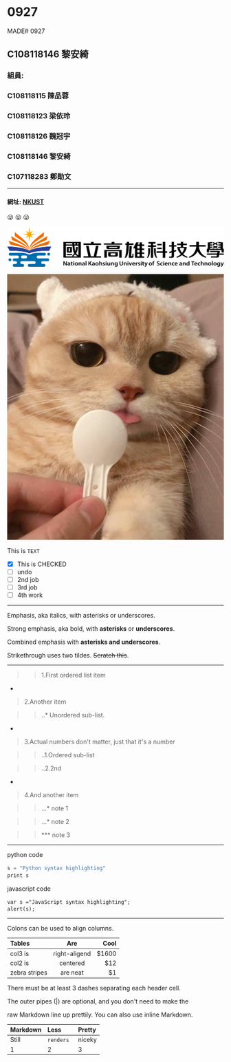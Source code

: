 # 0927
MADE# 0927

## C108118146 黎安綺

### 組員:  
###        C108118115 陳品蓉
###        C108118123 梁依玲
###        C108118126 魏冠宇
###        C108118146 黎安綺
###        C107118283 鄭勛文
------
#### 網址: [NKUST](https://www.nkust.edu.tw/"Title")
:stuck_out_tongue_winking_eye: :stuck_out_tongue_winking_eye: :stuck_out_tongue_winking_eye:

![NKUST](182513897.png "第一科大")

![貓](https://github.com/Angel67894/0927/blob/main/Screenshot_2021-08-25-23-15-45-49.jpg)

This is `TEXT`



- [x] This is CHECKED  
- [ ] undo  
- [ ] 2nd job    
- [ ] 3rd job  
- [ ] 4th work  
----------

Emphasis, aka italics, with asterisks or underscores.

Strong emphasis, aka bold, with **asterisks** or **underscores**.

Combined emphasis with **asterisks and underscores**.

Strikethrough uses two tildes. ~~Scratch this~~.

-------
>>1.First ordered list item
-
>2.Another item

>>..* Unordered sub-list.
-
>3.Actual numbers don't matter, just that it's a number

>>..1.Ordered sub-list

>>..2.2nd
-

>4.And another item

>>...* note 1

>>...* note 2

>>*** note 3




----------
python code
``` js
s = "Python syntax highlighting"
print s

```


javascript code
```
var s ="JavaScript syntax highlighting";
alert(s);

```
------

Colons can be used to align columns.

| Tables        |      Are      | Cool   |
| :-------------| :-----------: | -----: |
| col3 is       | right-aligend | $1600  |
| col2 is       | centered      | $12    |
| zebra stripes | are neat      | $1     |

There must be at least 3 dashes separating each header cell.

The outer pipes (|) are optional, and you don't need to make the

raw Markdown line up prettily. You can also use inline Markdown.

| Markdown        |      Less      |Pretty   |
| :-------------| :----------- | :----- |
| Still       | `renders ` | niceky|
| 1      | 2     | 3    |




